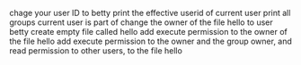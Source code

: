 chage your user ID to betty
print the effective userid of current user
print all groups current user is part of
change the owner of the file hello to user betty
create empty file called hello
add execute permission to the owner of the file hello
add execute permission to the owner and the group owner, and read permission to other users, to the file hello
